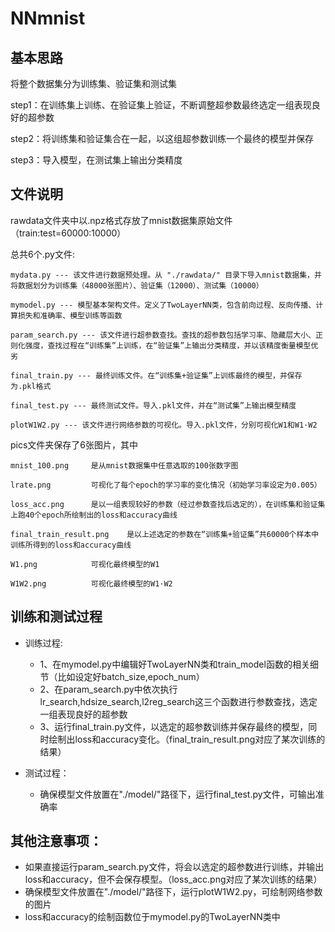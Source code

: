 # NNmnist


## 基本思路

将整个数据集分为训练集、验证集和测试集  
   
   step1：在训练集上训练、在验证集上验证，不断调整超参数最终选定一组表现良好的超参数
   
   step2：将训练集和验证集合在一起，以这组超参数训练一个最终的模型并保存
   
   step3：导入模型，在测试集上输出分类精度

## 文件说明

rawdata文件夹中以.npz格式存放了mnist数据集原始文件（train:test=60000:10000）

总共6个.py文件:

    mydata.py --- 该文件进行数据预处理。从 "./rawdata/" 目录下导入mnist数据集，并将数据划分为训练集（48000张图片）、验证集（12000）、测试集（10000）
    
    mymodel.py --- 模型基本架构文件。定义了TwoLayerNN类，包含前向过程、反向传播、计算损失和准确率、模型训练等函数  
    
    param_search.py --- 该文件进行超参数查找。查找的超参数包括学习率、隐藏层大小、正则化强度，查找过程在“训练集”上训练，在“验证集”上输出分类精度，并以该精度衡量模型优劣
    
    final_train.py --- 最终训练文件。在“训练集+验证集”上训练最终的模型，并保存为.pkl格式 
    
    final_test.py --- 最终测试文件。导入.pkl文件，并在“测试集”上输出模型精度   
    
    plotW1W2.py --- 该文件进行网络参数的可视化。导入.pkl文件，分别可视化W1和W1·W2   

pics文件夹保存了6张图片，其中  

    mnist_100.png     是从mnist数据集中任意选取的100张数字图 
    
    lrate.png         可视化了每个epoch的学习率的变化情况（初始学习率设定为0.005） 
    
    loss_acc.png      是以一组表现较好的参数（经过参数查找后选定的），在训练集和验证集上跑40个epoch所绘制出的loss和accuracy曲线
    
    final_train_result.png    是以上述选定的参数在“训练集+验证集”共60000个样本中训练所得到的loss和accuracy曲线  
    
    W1.png            可视化最终模型的W1    
    
    W1W2.png          可视化最终模型的W1·W2  


## 训练和测试过程

* 训练过程:
    * 1、在mymodel.py中编辑好TwoLayerNN类和train_model函数的相关细节（比如设定好batch_size,epoch_num）
    * 2、在param_search.py中依次执行lr_search,hdsize_search,l2reg_search这三个函数进行参数查找，选定一组表现良好的超参数
    * 3、运行final_train.py文件，以选定的超参数训练并保存最终的模型，同时绘制出loss和accuracy变化。（final_train_result.png对应了某次训练的结果）

* 测试过程：
    * 确保模型文件放置在"./model/"路径下，运行final_test.py文件，可输出准确率

## 其他注意事项：

* 如果直接运行param_search.py文件，将会以选定的超参数进行训练，并输出loss和accuracy，但不会保存模型。（loss_acc.png对应了某次训练的结果）
* 确保模型文件放置在"./model/"路径下，运行plotW1W2.py，可绘制网络参数的图片
* loss和accuracy的绘制函数位于mymodel.py的TwoLayerNN类中

